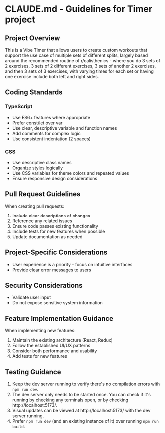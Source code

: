 # CLAUDE.md - Guidelines for Timer project

## Project Overview

This is a Vibe Timer that allows users to create custom workouts that support
the use case of multiple sets of different splits, largely based around the
recommended routine of r/calisthenics - where you do 3 sets of 2 exercises, 3
sets of 2 different exercises, 3 sets of another 2 exercises, and then 3 sets of
3 exercises, with varying times for each set or having one exercise include both
left and right sides.

## Coding Standards

### TypeScript

-   Use ES6+ features where appropriate
-   Prefer const/let over var
-   Use clear, descriptive variable and function names
-   Add comments for complex logic
-   Use consistent indentation (2 spaces)

### CSS

-   Use descriptive class names
-   Organize styles logically
-   Use CSS variables for theme colors and repeated values
-   Ensure responsive design considerations

## Pull Request Guidelines

When creating pull requests:

1. Include clear descriptions of changes
2. Reference any related issues
3. Ensure code passes existing functionality
4. Include tests for new features when possible
5. Update documentation as needed

## Project-Specific Considerations

-   User experience is a priority - focus on intuitive interfaces
-   Provide clear error messages to users

## Security Considerations

-   Validate user input
-   Do not expose sensitive system information

## Feature Implementation Guidance

When implementing new features:

1. Maintain the existing architecture (React, Redux)
2. Follow the established UI/UX patterns
3. Consider both performance and usability
4. Add tests for new features

## Testing Guidance

1. Keep the dev server running to verify there's no compilation errors with
   `npm run dev`.
2. The dev server only needs to be started once. You can check if it's running
   by checking any terminals open, or by checking http://localhost:5173/.
3. Visual updates can be viewed at http://localhost:5173/ with the dev server
   running.
4. Prefer `npm run dev` (and an existing instance of it) over running
   `npm run build`.
